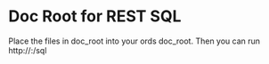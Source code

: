 # Doc Root for REST SQL
Place the files in doc_root into your ords doc_root.
Then you can run http://<hostname>:<port>/sql
